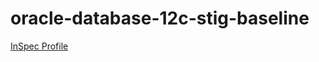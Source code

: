 # oracle-database-12c-stig-baseline

[InSpec Profile](https://github.com/mitre/oracle-database-12c-stig-baseline)			

<Accordian/>

